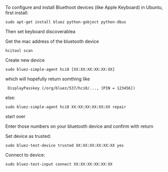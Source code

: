 To configure and install Bluethoot devices (like Apple Keyboard) in Ubuntu, first install:

    sudo apt-get install bluez python-gobject python-dbus

Then set keyboard discoverablea

Get the mac address of the bluetooth device

    hcitool scan

Create new device

    sudo bluez-simple-agent hci0 [XX:XX:XX:XX:XX:XX]
   
   which will hopefully return somthing like
  
     DisplayPasskey (/org/bluez/537/hci0/..., [PIN = 123456])
   
   else:

    sudo bluez-simple-agent hci0 XX:XX:XX:XX:XX:XX repair
   
   start over

Enter those numbers on your bluetooth device and confirm with return

Set device as trusted:

    sudo bluez-test-device trusted XX:XX:XX:XX:XX:XX yes

Connect to device:

    sudo bluez-test-input connect XX:XX:XX:XX:XX:XX
